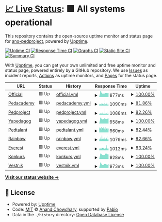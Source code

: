 # [📈 Live Status](https://ano-pedproject.github.io/repo): <!--live status--> **🟩 All systems operational**

This repository contains the open-source uptime monitor and status page for [ano-pedproject](https://ano-pedproject.github.io/repo), powered by [Upptime](https://github.com/upptime/upptime).

[![Uptime CI](https://github.com/ano-pedproject/repo/workflows/Uptime%20CI/badge.svg)](https://github.com/ano-pedproject/repo/actions?query=workflow%3A%22Uptime+CI%22)
[![Response Time CI](https://github.com/ano-pedproject/repo/workflows/Response%20Time%20CI/badge.svg)](https://github.com/ano-pedproject/repo/actions?query=workflow%3A%22Response+Time+CI%22)
[![Graphs CI](https://github.com/ano-pedproject/repo/workflows/Graphs%20CI/badge.svg)](https://github.com/ano-pedproject/repo/actions?query=workflow%3A%22Graphs+CI%22)
[![Static Site CI](https://github.com/ano-pedproject/repo/workflows/Static%20Site%20CI/badge.svg)](https://github.com/ano-pedproject/repo/actions?query=workflow%3A%22Static+Site+CI%22)
[![Summary CI](https://github.com/ano-pedproject/repo/workflows/Summary%20CI/badge.svg)](https://github.com/ano-pedproject/repo/actions?query=workflow%3A%22Summary+CI%22)

With [Upptime](https://upptime.js.org), you can get your own unlimited and free uptime monitor and status page, powered entirely by a GitHub repository. We use [Issues](https://github.com/ano-pedproject/repo/issues) as incident reports, [Actions](https://github.com/ano-pedproject/repo/actions) as uptime monitors, and [Pages](https://ano-pedproject.github.io/repo) for the status page.

<!--start: status pages-->
<!-- This summary is generated by Upptime (https://github.com/upptime/upptime) -->
<!-- Do not edit this manually, your changes will be overwritten -->
<!-- prettier-ignore -->
| URL | Status | History | Response Time | Uptime |
| --- | ------ | ------- | ------------- | ------ |
| <img alt="" src="https://icons.duckduckgo.com/ip3/pedproject.moscow.ico" height="13"> [Official](https://pedproject.moscow) | 🟩 Up | [official.yml](https://github.com/ano-pedproject/repo/commits/HEAD/history/official.yml) | <details><summary><img alt="Response time graph" src="./graphs/official/response-time-week.png" height="20"> 877ms</summary><br><a href="https://ano-pedproject.github.io/repo/history/official"><img alt="Response time 1195" src="https://img.shields.io/endpoint?url=https%3A%2F%2Fraw.githubusercontent.com%2Fano-pedproject%2Frepo%2FHEAD%2Fapi%2Fofficial%2Fresponse-time.json"></a><br><a href="https://ano-pedproject.github.io/repo/history/official"><img alt="24-hour response time 845" src="https://img.shields.io/endpoint?url=https%3A%2F%2Fraw.githubusercontent.com%2Fano-pedproject%2Frepo%2FHEAD%2Fapi%2Fofficial%2Fresponse-time-day.json"></a><br><a href="https://ano-pedproject.github.io/repo/history/official"><img alt="7-day response time 877" src="https://img.shields.io/endpoint?url=https%3A%2F%2Fraw.githubusercontent.com%2Fano-pedproject%2Frepo%2FHEAD%2Fapi%2Fofficial%2Fresponse-time-week.json"></a><br><a href="https://ano-pedproject.github.io/repo/history/official"><img alt="30-day response time 1086" src="https://img.shields.io/endpoint?url=https%3A%2F%2Fraw.githubusercontent.com%2Fano-pedproject%2Frepo%2FHEAD%2Fapi%2Fofficial%2Fresponse-time-month.json"></a><br><a href="https://ano-pedproject.github.io/repo/history/official"><img alt="1-year response time 1195" src="https://img.shields.io/endpoint?url=https%3A%2F%2Fraw.githubusercontent.com%2Fano-pedproject%2Frepo%2FHEAD%2Fapi%2Fofficial%2Fresponse-time-year.json"></a></details> | <details><summary><a href="https://ano-pedproject.github.io/repo/history/official">100.00%</a></summary><a href="https://ano-pedproject.github.io/repo/history/official"><img alt="All-time uptime 99.95%" src="https://img.shields.io/endpoint?url=https%3A%2F%2Fraw.githubusercontent.com%2Fano-pedproject%2Frepo%2FHEAD%2Fapi%2Fofficial%2Fuptime.json"></a><br><a href="https://ano-pedproject.github.io/repo/history/official"><img alt="24-hour uptime 100.00%" src="https://img.shields.io/endpoint?url=https%3A%2F%2Fraw.githubusercontent.com%2Fano-pedproject%2Frepo%2FHEAD%2Fapi%2Fofficial%2Fuptime-day.json"></a><br><a href="https://ano-pedproject.github.io/repo/history/official"><img alt="7-day uptime 100.00%" src="https://img.shields.io/endpoint?url=https%3A%2F%2Fraw.githubusercontent.com%2Fano-pedproject%2Frepo%2FHEAD%2Fapi%2Fofficial%2Fuptime-week.json"></a><br><a href="https://ano-pedproject.github.io/repo/history/official"><img alt="30-day uptime 99.86%" src="https://img.shields.io/endpoint?url=https%3A%2F%2Fraw.githubusercontent.com%2Fano-pedproject%2Frepo%2FHEAD%2Fapi%2Fofficial%2Fuptime-month.json"></a><br><a href="https://ano-pedproject.github.io/repo/history/official"><img alt="1-year uptime 99.95%" src="https://img.shields.io/endpoint?url=https%3A%2F%2Fraw.githubusercontent.com%2Fano-pedproject%2Frepo%2FHEAD%2Fapi%2Fofficial%2Fuptime-year.json"></a></details>
| <img alt="" src="https://icons.duckduckgo.com/ip3/xn--80aakcbevmvw9p.xn--p1ai.ico" height="13"> [Pedacademy](https://xn--80aakcbevmvw9p.xn--p1ai) | 🟩 Up | [pedacademy.yml](https://github.com/ano-pedproject/repo/commits/HEAD/history/pedacademy.yml) | <details><summary><img alt="Response time graph" src="./graphs/pedacademy/response-time-week.png" height="20"> 1090ms</summary><br><a href="https://ano-pedproject.github.io/repo/history/pedacademy"><img alt="Response time 1207" src="https://img.shields.io/endpoint?url=https%3A%2F%2Fraw.githubusercontent.com%2Fano-pedproject%2Frepo%2FHEAD%2Fapi%2Fpedacademy%2Fresponse-time.json"></a><br><a href="https://ano-pedproject.github.io/repo/history/pedacademy"><img alt="24-hour response time 862" src="https://img.shields.io/endpoint?url=https%3A%2F%2Fraw.githubusercontent.com%2Fano-pedproject%2Frepo%2FHEAD%2Fapi%2Fpedacademy%2Fresponse-time-day.json"></a><br><a href="https://ano-pedproject.github.io/repo/history/pedacademy"><img alt="7-day response time 1090" src="https://img.shields.io/endpoint?url=https%3A%2F%2Fraw.githubusercontent.com%2Fano-pedproject%2Frepo%2FHEAD%2Fapi%2Fpedacademy%2Fresponse-time-week.json"></a><br><a href="https://ano-pedproject.github.io/repo/history/pedacademy"><img alt="30-day response time 1157" src="https://img.shields.io/endpoint?url=https%3A%2F%2Fraw.githubusercontent.com%2Fano-pedproject%2Frepo%2FHEAD%2Fapi%2Fpedacademy%2Fresponse-time-month.json"></a><br><a href="https://ano-pedproject.github.io/repo/history/pedacademy"><img alt="1-year response time 1207" src="https://img.shields.io/endpoint?url=https%3A%2F%2Fraw.githubusercontent.com%2Fano-pedproject%2Frepo%2FHEAD%2Fapi%2Fpedacademy%2Fresponse-time-year.json"></a></details> | <details><summary><a href="https://ano-pedproject.github.io/repo/history/pedacademy">81.86%</a></summary><a href="https://ano-pedproject.github.io/repo/history/pedacademy"><img alt="All-time uptime 98.08%" src="https://img.shields.io/endpoint?url=https%3A%2F%2Fraw.githubusercontent.com%2Fano-pedproject%2Frepo%2FHEAD%2Fapi%2Fpedacademy%2Fuptime.json"></a><br><a href="https://ano-pedproject.github.io/repo/history/pedacademy"><img alt="24-hour uptime 84.69%" src="https://img.shields.io/endpoint?url=https%3A%2F%2Fraw.githubusercontent.com%2Fano-pedproject%2Frepo%2FHEAD%2Fapi%2Fpedacademy%2Fuptime-day.json"></a><br><a href="https://ano-pedproject.github.io/repo/history/pedacademy"><img alt="7-day uptime 81.86%" src="https://img.shields.io/endpoint?url=https%3A%2F%2Fraw.githubusercontent.com%2Fano-pedproject%2Frepo%2FHEAD%2Fapi%2Fpedacademy%2Fuptime-week.json"></a><br><a href="https://ano-pedproject.github.io/repo/history/pedacademy"><img alt="30-day uptime 92.43%" src="https://img.shields.io/endpoint?url=https%3A%2F%2Fraw.githubusercontent.com%2Fano-pedproject%2Frepo%2FHEAD%2Fapi%2Fpedacademy%2Fuptime-month.json"></a><br><a href="https://ano-pedproject.github.io/repo/history/pedacademy"><img alt="1-year uptime 98.08%" src="https://img.shields.io/endpoint?url=https%3A%2F%2Fraw.githubusercontent.com%2Fano-pedproject%2Frepo%2FHEAD%2Fapi%2Fpedacademy%2Fuptime-year.json"></a></details>
| <img alt="" src="https://icons.duckduckgo.com/ip3/xn--d1abbusdciv.xn--p1ai.ico" height="13"> [Pedproject](https://xn--d1abbusdciv.xn--p1ai) | 🟩 Up | [pedproject.yml](https://github.com/ano-pedproject/repo/commits/HEAD/history/pedproject.yml) | <details><summary><img alt="Response time graph" src="./graphs/pedproject/response-time-week.png" height="20"> 1088ms</summary><br><a href="https://ano-pedproject.github.io/repo/history/pedproject"><img alt="Response time 1224" src="https://img.shields.io/endpoint?url=https%3A%2F%2Fraw.githubusercontent.com%2Fano-pedproject%2Frepo%2FHEAD%2Fapi%2Fpedproject%2Fresponse-time.json"></a><br><a href="https://ano-pedproject.github.io/repo/history/pedproject"><img alt="24-hour response time 882" src="https://img.shields.io/endpoint?url=https%3A%2F%2Fraw.githubusercontent.com%2Fano-pedproject%2Frepo%2FHEAD%2Fapi%2Fpedproject%2Fresponse-time-day.json"></a><br><a href="https://ano-pedproject.github.io/repo/history/pedproject"><img alt="7-day response time 1088" src="https://img.shields.io/endpoint?url=https%3A%2F%2Fraw.githubusercontent.com%2Fano-pedproject%2Frepo%2FHEAD%2Fapi%2Fpedproject%2Fresponse-time-week.json"></a><br><a href="https://ano-pedproject.github.io/repo/history/pedproject"><img alt="30-day response time 1230" src="https://img.shields.io/endpoint?url=https%3A%2F%2Fraw.githubusercontent.com%2Fano-pedproject%2Frepo%2FHEAD%2Fapi%2Fpedproject%2Fresponse-time-month.json"></a><br><a href="https://ano-pedproject.github.io/repo/history/pedproject"><img alt="1-year response time 1224" src="https://img.shields.io/endpoint?url=https%3A%2F%2Fraw.githubusercontent.com%2Fano-pedproject%2Frepo%2FHEAD%2Fapi%2Fpedproject%2Fresponse-time-year.json"></a></details> | <details><summary><a href="https://ano-pedproject.github.io/repo/history/pedproject">82.26%</a></summary><a href="https://ano-pedproject.github.io/repo/history/pedproject"><img alt="All-time uptime 98.09%" src="https://img.shields.io/endpoint?url=https%3A%2F%2Fraw.githubusercontent.com%2Fano-pedproject%2Frepo%2FHEAD%2Fapi%2Fpedproject%2Fuptime.json"></a><br><a href="https://ano-pedproject.github.io/repo/history/pedproject"><img alt="24-hour uptime 85.61%" src="https://img.shields.io/endpoint?url=https%3A%2F%2Fraw.githubusercontent.com%2Fano-pedproject%2Frepo%2FHEAD%2Fapi%2Fpedproject%2Fuptime-day.json"></a><br><a href="https://ano-pedproject.github.io/repo/history/pedproject"><img alt="7-day uptime 82.26%" src="https://img.shields.io/endpoint?url=https%3A%2F%2Fraw.githubusercontent.com%2Fano-pedproject%2Frepo%2FHEAD%2Fapi%2Fpedproject%2Fuptime-week.json"></a><br><a href="https://ano-pedproject.github.io/repo/history/pedproject"><img alt="30-day uptime 92.46%" src="https://img.shields.io/endpoint?url=https%3A%2F%2Fraw.githubusercontent.com%2Fano-pedproject%2Frepo%2FHEAD%2Fapi%2Fpedproject%2Fuptime-month.json"></a><br><a href="https://ano-pedproject.github.io/repo/history/pedproject"><img alt="1-year uptime 98.09%" src="https://img.shields.io/endpoint?url=https%3A%2F%2Fraw.githubusercontent.com%2Fano-pedproject%2Frepo%2FHEAD%2Fapi%2Fpedproject%2Fuptime-year.json"></a></details>
| <img alt="" src="https://icons.duckduckgo.com/ip3/xn--80agabe1dc1k.xn--p1ai.ico" height="13"> [Yapedagog](https://xn--80agabe1dc1k.xn--p1ai) | 🟩 Up | [yapedagog.yml](https://github.com/ano-pedproject/repo/commits/HEAD/history/yapedagog.yml) | <details><summary><img alt="Response time graph" src="./graphs/yapedagog/response-time-week.png" height="20"> 958ms</summary><br><a href="https://ano-pedproject.github.io/repo/history/yapedagog"><img alt="Response time 1328" src="https://img.shields.io/endpoint?url=https%3A%2F%2Fraw.githubusercontent.com%2Fano-pedproject%2Frepo%2FHEAD%2Fapi%2Fyapedagog%2Fresponse-time.json"></a><br><a href="https://ano-pedproject.github.io/repo/history/yapedagog"><img alt="24-hour response time 996" src="https://img.shields.io/endpoint?url=https%3A%2F%2Fraw.githubusercontent.com%2Fano-pedproject%2Frepo%2FHEAD%2Fapi%2Fyapedagog%2Fresponse-time-day.json"></a><br><a href="https://ano-pedproject.github.io/repo/history/yapedagog"><img alt="7-day response time 958" src="https://img.shields.io/endpoint?url=https%3A%2F%2Fraw.githubusercontent.com%2Fano-pedproject%2Frepo%2FHEAD%2Fapi%2Fyapedagog%2Fresponse-time-week.json"></a><br><a href="https://ano-pedproject.github.io/repo/history/yapedagog"><img alt="30-day response time 1283" src="https://img.shields.io/endpoint?url=https%3A%2F%2Fraw.githubusercontent.com%2Fano-pedproject%2Frepo%2FHEAD%2Fapi%2Fyapedagog%2Fresponse-time-month.json"></a><br><a href="https://ano-pedproject.github.io/repo/history/yapedagog"><img alt="1-year response time 1328" src="https://img.shields.io/endpoint?url=https%3A%2F%2Fraw.githubusercontent.com%2Fano-pedproject%2Frepo%2FHEAD%2Fapi%2Fyapedagog%2Fresponse-time-year.json"></a></details> | <details><summary><a href="https://ano-pedproject.github.io/repo/history/yapedagog">100.00%</a></summary><a href="https://ano-pedproject.github.io/repo/history/yapedagog"><img alt="All-time uptime 99.97%" src="https://img.shields.io/endpoint?url=https%3A%2F%2Fraw.githubusercontent.com%2Fano-pedproject%2Frepo%2FHEAD%2Fapi%2Fyapedagog%2Fuptime.json"></a><br><a href="https://ano-pedproject.github.io/repo/history/yapedagog"><img alt="24-hour uptime 100.00%" src="https://img.shields.io/endpoint?url=https%3A%2F%2Fraw.githubusercontent.com%2Fano-pedproject%2Frepo%2FHEAD%2Fapi%2Fyapedagog%2Fuptime-day.json"></a><br><a href="https://ano-pedproject.github.io/repo/history/yapedagog"><img alt="7-day uptime 100.00%" src="https://img.shields.io/endpoint?url=https%3A%2F%2Fraw.githubusercontent.com%2Fano-pedproject%2Frepo%2FHEAD%2Fapi%2Fyapedagog%2Fuptime-week.json"></a><br><a href="https://ano-pedproject.github.io/repo/history/yapedagog"><img alt="30-day uptime 99.87%" src="https://img.shields.io/endpoint?url=https%3A%2F%2Fraw.githubusercontent.com%2Fano-pedproject%2Frepo%2FHEAD%2Fapi%2Fyapedagog%2Fuptime-month.json"></a><br><a href="https://ano-pedproject.github.io/repo/history/yapedagog"><img alt="1-year uptime 99.97%" src="https://img.shields.io/endpoint?url=https%3A%2F%2Fraw.githubusercontent.com%2Fano-pedproject%2Frepo%2FHEAD%2Fapi%2Fyapedagog%2Fuptime-year.json"></a></details>
| <img alt="" src="https://icons.duckduckgo.com/ip3/xn--80aakd6ani0ae.xn--p1ai.ico" height="13"> [Pedtalant](https://xn--80aakd6ani0ae.xn--p1ai) | 🟩 Up | [pedtalant.yml](https://github.com/ano-pedproject/repo/commits/HEAD/history/pedtalant.yml) | <details><summary><img alt="Response time graph" src="./graphs/pedtalant/response-time-week.png" height="20"> 960ms</summary><br><a href="https://ano-pedproject.github.io/repo/history/pedtalant"><img alt="Response time 1141" src="https://img.shields.io/endpoint?url=https%3A%2F%2Fraw.githubusercontent.com%2Fano-pedproject%2Frepo%2FHEAD%2Fapi%2Fpedtalant%2Fresponse-time.json"></a><br><a href="https://ano-pedproject.github.io/repo/history/pedtalant"><img alt="24-hour response time 883" src="https://img.shields.io/endpoint?url=https%3A%2F%2Fraw.githubusercontent.com%2Fano-pedproject%2Frepo%2FHEAD%2Fapi%2Fpedtalant%2Fresponse-time-day.json"></a><br><a href="https://ano-pedproject.github.io/repo/history/pedtalant"><img alt="7-day response time 960" src="https://img.shields.io/endpoint?url=https%3A%2F%2Fraw.githubusercontent.com%2Fano-pedproject%2Frepo%2FHEAD%2Fapi%2Fpedtalant%2Fresponse-time-week.json"></a><br><a href="https://ano-pedproject.github.io/repo/history/pedtalant"><img alt="30-day response time 1183" src="https://img.shields.io/endpoint?url=https%3A%2F%2Fraw.githubusercontent.com%2Fano-pedproject%2Frepo%2FHEAD%2Fapi%2Fpedtalant%2Fresponse-time-month.json"></a><br><a href="https://ano-pedproject.github.io/repo/history/pedtalant"><img alt="1-year response time 1141" src="https://img.shields.io/endpoint?url=https%3A%2F%2Fraw.githubusercontent.com%2Fano-pedproject%2Frepo%2FHEAD%2Fapi%2Fpedtalant%2Fresponse-time-year.json"></a></details> | <details><summary><a href="https://ano-pedproject.github.io/repo/history/pedtalant">82.44%</a></summary><a href="https://ano-pedproject.github.io/repo/history/pedtalant"><img alt="All-time uptime 98.08%" src="https://img.shields.io/endpoint?url=https%3A%2F%2Fraw.githubusercontent.com%2Fano-pedproject%2Frepo%2FHEAD%2Fapi%2Fpedtalant%2Fuptime.json"></a><br><a href="https://ano-pedproject.github.io/repo/history/pedtalant"><img alt="24-hour uptime 84.97%" src="https://img.shields.io/endpoint?url=https%3A%2F%2Fraw.githubusercontent.com%2Fano-pedproject%2Frepo%2FHEAD%2Fapi%2Fpedtalant%2Fuptime-day.json"></a><br><a href="https://ano-pedproject.github.io/repo/history/pedtalant"><img alt="7-day uptime 82.44%" src="https://img.shields.io/endpoint?url=https%3A%2F%2Fraw.githubusercontent.com%2Fano-pedproject%2Frepo%2FHEAD%2Fapi%2Fpedtalant%2Fuptime-week.json"></a><br><a href="https://ano-pedproject.github.io/repo/history/pedtalant"><img alt="30-day uptime 92.41%" src="https://img.shields.io/endpoint?url=https%3A%2F%2Fraw.githubusercontent.com%2Fano-pedproject%2Frepo%2FHEAD%2Fapi%2Fpedtalant%2Fuptime-month.json"></a><br><a href="https://ano-pedproject.github.io/repo/history/pedtalant"><img alt="1-year uptime 98.08%" src="https://img.shields.io/endpoint?url=https%3A%2F%2Fraw.githubusercontent.com%2Fano-pedproject%2Frepo%2FHEAD%2Fapi%2Fpedtalant%2Fuptime-year.json"></a></details>
| <img alt="" src="https://icons.duckduckgo.com/ip3/xn----7sbabamch1evalo5aeg.xn--p1ai.ico" height="13"> [Rainbow](https://xn----7sbabamch1evalo5aeg.xn--p1ai) | 🟩 Up | [rainbow.yml](https://github.com/ano-pedproject/repo/commits/HEAD/history/rainbow.yml) | <details><summary><img alt="Response time graph" src="./graphs/rainbow/response-time-week.png" height="20"> 1079ms</summary><br><a href="https://ano-pedproject.github.io/repo/history/rainbow"><img alt="Response time 1126" src="https://img.shields.io/endpoint?url=https%3A%2F%2Fraw.githubusercontent.com%2Fano-pedproject%2Frepo%2FHEAD%2Fapi%2Frainbow%2Fresponse-time.json"></a><br><a href="https://ano-pedproject.github.io/repo/history/rainbow"><img alt="24-hour response time 862" src="https://img.shields.io/endpoint?url=https%3A%2F%2Fraw.githubusercontent.com%2Fano-pedproject%2Frepo%2FHEAD%2Fapi%2Frainbow%2Fresponse-time-day.json"></a><br><a href="https://ano-pedproject.github.io/repo/history/rainbow"><img alt="7-day response time 1079" src="https://img.shields.io/endpoint?url=https%3A%2F%2Fraw.githubusercontent.com%2Fano-pedproject%2Frepo%2FHEAD%2Fapi%2Frainbow%2Fresponse-time-week.json"></a><br><a href="https://ano-pedproject.github.io/repo/history/rainbow"><img alt="30-day response time 1116" src="https://img.shields.io/endpoint?url=https%3A%2F%2Fraw.githubusercontent.com%2Fano-pedproject%2Frepo%2FHEAD%2Fapi%2Frainbow%2Fresponse-time-month.json"></a><br><a href="https://ano-pedproject.github.io/repo/history/rainbow"><img alt="1-year response time 1126" src="https://img.shields.io/endpoint?url=https%3A%2F%2Fraw.githubusercontent.com%2Fano-pedproject%2Frepo%2FHEAD%2Fapi%2Frainbow%2Fresponse-time-year.json"></a></details> | <details><summary><a href="https://ano-pedproject.github.io/repo/history/rainbow">82.66%</a></summary><a href="https://ano-pedproject.github.io/repo/history/rainbow"><img alt="All-time uptime 98.08%" src="https://img.shields.io/endpoint?url=https%3A%2F%2Fraw.githubusercontent.com%2Fano-pedproject%2Frepo%2FHEAD%2Fapi%2Frainbow%2Fuptime.json"></a><br><a href="https://ano-pedproject.github.io/repo/history/rainbow"><img alt="24-hour uptime 85.78%" src="https://img.shields.io/endpoint?url=https%3A%2F%2Fraw.githubusercontent.com%2Fano-pedproject%2Frepo%2FHEAD%2Fapi%2Frainbow%2Fuptime-day.json"></a><br><a href="https://ano-pedproject.github.io/repo/history/rainbow"><img alt="7-day uptime 82.66%" src="https://img.shields.io/endpoint?url=https%3A%2F%2Fraw.githubusercontent.com%2Fano-pedproject%2Frepo%2FHEAD%2Fapi%2Frainbow%2Fuptime-week.json"></a><br><a href="https://ano-pedproject.github.io/repo/history/rainbow"><img alt="30-day uptime 92.43%" src="https://img.shields.io/endpoint?url=https%3A%2F%2Fraw.githubusercontent.com%2Fano-pedproject%2Frepo%2FHEAD%2Fapi%2Frainbow%2Fuptime-month.json"></a><br><a href="https://ano-pedproject.github.io/repo/history/rainbow"><img alt="1-year uptime 98.08%" src="https://img.shields.io/endpoint?url=https%3A%2F%2Fraw.githubusercontent.com%2Fano-pedproject%2Frepo%2FHEAD%2Fapi%2Frainbow%2Fuptime-year.json"></a></details>
| <img alt="" src="https://icons.duckduckgo.com/ip3/everest-edu.ru.ico" height="13"> [Everest](https://everest-edu.ru) | 🟩 Up | [everest.yml](https://github.com/ano-pedproject/repo/commits/HEAD/history/everest.yml) | <details><summary><img alt="Response time graph" src="./graphs/everest/response-time-week.png" height="20"> 1012ms</summary><br><a href="https://ano-pedproject.github.io/repo/history/everest"><img alt="Response time 1034" src="https://img.shields.io/endpoint?url=https%3A%2F%2Fraw.githubusercontent.com%2Fano-pedproject%2Frepo%2FHEAD%2Fapi%2Feverest%2Fresponse-time.json"></a><br><a href="https://ano-pedproject.github.io/repo/history/everest"><img alt="24-hour response time 856" src="https://img.shields.io/endpoint?url=https%3A%2F%2Fraw.githubusercontent.com%2Fano-pedproject%2Frepo%2FHEAD%2Fapi%2Feverest%2Fresponse-time-day.json"></a><br><a href="https://ano-pedproject.github.io/repo/history/everest"><img alt="7-day response time 1012" src="https://img.shields.io/endpoint?url=https%3A%2F%2Fraw.githubusercontent.com%2Fano-pedproject%2Frepo%2FHEAD%2Fapi%2Feverest%2Fresponse-time-week.json"></a><br><a href="https://ano-pedproject.github.io/repo/history/everest"><img alt="30-day response time 1064" src="https://img.shields.io/endpoint?url=https%3A%2F%2Fraw.githubusercontent.com%2Fano-pedproject%2Frepo%2FHEAD%2Fapi%2Feverest%2Fresponse-time-month.json"></a><br><a href="https://ano-pedproject.github.io/repo/history/everest"><img alt="1-year response time 1034" src="https://img.shields.io/endpoint?url=https%3A%2F%2Fraw.githubusercontent.com%2Fano-pedproject%2Frepo%2FHEAD%2Fapi%2Feverest%2Fresponse-time-year.json"></a></details> | <details><summary><a href="https://ano-pedproject.github.io/repo/history/everest">83.24%</a></summary><a href="https://ano-pedproject.github.io/repo/history/everest"><img alt="All-time uptime 98.08%" src="https://img.shields.io/endpoint?url=https%3A%2F%2Fraw.githubusercontent.com%2Fano-pedproject%2Frepo%2FHEAD%2Fapi%2Feverest%2Fuptime.json"></a><br><a href="https://ano-pedproject.github.io/repo/history/everest"><img alt="24-hour uptime 86.95%" src="https://img.shields.io/endpoint?url=https%3A%2F%2Fraw.githubusercontent.com%2Fano-pedproject%2Frepo%2FHEAD%2Fapi%2Feverest%2Fuptime-day.json"></a><br><a href="https://ano-pedproject.github.io/repo/history/everest"><img alt="7-day uptime 83.24%" src="https://img.shields.io/endpoint?url=https%3A%2F%2Fraw.githubusercontent.com%2Fano-pedproject%2Frepo%2FHEAD%2Fapi%2Feverest%2Fuptime-week.json"></a><br><a href="https://ano-pedproject.github.io/repo/history/everest"><img alt="30-day uptime 92.43%" src="https://img.shields.io/endpoint?url=https%3A%2F%2Fraw.githubusercontent.com%2Fano-pedproject%2Frepo%2FHEAD%2Fapi%2Feverest%2Fuptime-month.json"></a><br><a href="https://ano-pedproject.github.io/repo/history/everest"><img alt="1-year uptime 98.08%" src="https://img.shields.io/endpoint?url=https%3A%2F%2Fraw.githubusercontent.com%2Fano-pedproject%2Frepo%2FHEAD%2Fapi%2Feverest%2Fuptime-year.json"></a></details>
| <img alt="" src="https://icons.duckduckgo.com/ip3/konkurs.pedproject.moscow.ico" height="13"> [Konkurs](https://konkurs.pedproject.moscow) | 🟩 Up | [konkurs.yml](https://github.com/ano-pedproject/repo/commits/HEAD/history/konkurs.yml) | <details><summary><img alt="Response time graph" src="./graphs/konkurs/response-time-week.png" height="20"> 928ms</summary><br><a href="https://ano-pedproject.github.io/repo/history/konkurs"><img alt="Response time 1195" src="https://img.shields.io/endpoint?url=https%3A%2F%2Fraw.githubusercontent.com%2Fano-pedproject%2Frepo%2FHEAD%2Fapi%2Fkonkurs%2Fresponse-time.json"></a><br><a href="https://ano-pedproject.github.io/repo/history/konkurs"><img alt="24-hour response time 911" src="https://img.shields.io/endpoint?url=https%3A%2F%2Fraw.githubusercontent.com%2Fano-pedproject%2Frepo%2FHEAD%2Fapi%2Fkonkurs%2Fresponse-time-day.json"></a><br><a href="https://ano-pedproject.github.io/repo/history/konkurs"><img alt="7-day response time 928" src="https://img.shields.io/endpoint?url=https%3A%2F%2Fraw.githubusercontent.com%2Fano-pedproject%2Frepo%2FHEAD%2Fapi%2Fkonkurs%2Fresponse-time-week.json"></a><br><a href="https://ano-pedproject.github.io/repo/history/konkurs"><img alt="30-day response time 1146" src="https://img.shields.io/endpoint?url=https%3A%2F%2Fraw.githubusercontent.com%2Fano-pedproject%2Frepo%2FHEAD%2Fapi%2Fkonkurs%2Fresponse-time-month.json"></a><br><a href="https://ano-pedproject.github.io/repo/history/konkurs"><img alt="1-year response time 1195" src="https://img.shields.io/endpoint?url=https%3A%2F%2Fraw.githubusercontent.com%2Fano-pedproject%2Frepo%2FHEAD%2Fapi%2Fkonkurs%2Fresponse-time-year.json"></a></details> | <details><summary><a href="https://ano-pedproject.github.io/repo/history/konkurs">100.00%</a></summary><a href="https://ano-pedproject.github.io/repo/history/konkurs"><img alt="All-time uptime 99.97%" src="https://img.shields.io/endpoint?url=https%3A%2F%2Fraw.githubusercontent.com%2Fano-pedproject%2Frepo%2FHEAD%2Fapi%2Fkonkurs%2Fuptime.json"></a><br><a href="https://ano-pedproject.github.io/repo/history/konkurs"><img alt="24-hour uptime 100.00%" src="https://img.shields.io/endpoint?url=https%3A%2F%2Fraw.githubusercontent.com%2Fano-pedproject%2Frepo%2FHEAD%2Fapi%2Fkonkurs%2Fuptime-day.json"></a><br><a href="https://ano-pedproject.github.io/repo/history/konkurs"><img alt="7-day uptime 100.00%" src="https://img.shields.io/endpoint?url=https%3A%2F%2Fraw.githubusercontent.com%2Fano-pedproject%2Frepo%2FHEAD%2Fapi%2Fkonkurs%2Fuptime-week.json"></a><br><a href="https://ano-pedproject.github.io/repo/history/konkurs"><img alt="30-day uptime 99.87%" src="https://img.shields.io/endpoint?url=https%3A%2F%2Fraw.githubusercontent.com%2Fano-pedproject%2Frepo%2FHEAD%2Fapi%2Fkonkurs%2Fuptime-month.json"></a><br><a href="https://ano-pedproject.github.io/repo/history/konkurs"><img alt="1-year uptime 99.97%" src="https://img.shields.io/endpoint?url=https%3A%2F%2Fraw.githubusercontent.com%2Fano-pedproject%2Frepo%2FHEAD%2Fapi%2Fkonkurs%2Fuptime-year.json"></a></details>
| <img alt="" src="https://icons.duckduckgo.com/ip3/vestnik.pedproject.moscow.ico" height="13"> [Vestnik](https://vestnik.pedproject.moscow) | 🟩 Up | [vestnik.yml](https://github.com/ano-pedproject/repo/commits/HEAD/history/vestnik.yml) | <details><summary><img alt="Response time graph" src="./graphs/vestnik/response-time-week.png" height="20"> 973ms</summary><br><a href="https://ano-pedproject.github.io/repo/history/vestnik"><img alt="Response time 1196" src="https://img.shields.io/endpoint?url=https%3A%2F%2Fraw.githubusercontent.com%2Fano-pedproject%2Frepo%2FHEAD%2Fapi%2Fvestnik%2Fresponse-time.json"></a><br><a href="https://ano-pedproject.github.io/repo/history/vestnik"><img alt="24-hour response time 1005" src="https://img.shields.io/endpoint?url=https%3A%2F%2Fraw.githubusercontent.com%2Fano-pedproject%2Frepo%2FHEAD%2Fapi%2Fvestnik%2Fresponse-time-day.json"></a><br><a href="https://ano-pedproject.github.io/repo/history/vestnik"><img alt="7-day response time 973" src="https://img.shields.io/endpoint?url=https%3A%2F%2Fraw.githubusercontent.com%2Fano-pedproject%2Frepo%2FHEAD%2Fapi%2Fvestnik%2Fresponse-time-week.json"></a><br><a href="https://ano-pedproject.github.io/repo/history/vestnik"><img alt="30-day response time 1147" src="https://img.shields.io/endpoint?url=https%3A%2F%2Fraw.githubusercontent.com%2Fano-pedproject%2Frepo%2FHEAD%2Fapi%2Fvestnik%2Fresponse-time-month.json"></a><br><a href="https://ano-pedproject.github.io/repo/history/vestnik"><img alt="1-year response time 1196" src="https://img.shields.io/endpoint?url=https%3A%2F%2Fraw.githubusercontent.com%2Fano-pedproject%2Frepo%2FHEAD%2Fapi%2Fvestnik%2Fresponse-time-year.json"></a></details> | <details><summary><a href="https://ano-pedproject.github.io/repo/history/vestnik">100.00%</a></summary><a href="https://ano-pedproject.github.io/repo/history/vestnik"><img alt="All-time uptime 99.97%" src="https://img.shields.io/endpoint?url=https%3A%2F%2Fraw.githubusercontent.com%2Fano-pedproject%2Frepo%2FHEAD%2Fapi%2Fvestnik%2Fuptime.json"></a><br><a href="https://ano-pedproject.github.io/repo/history/vestnik"><img alt="24-hour uptime 100.00%" src="https://img.shields.io/endpoint?url=https%3A%2F%2Fraw.githubusercontent.com%2Fano-pedproject%2Frepo%2FHEAD%2Fapi%2Fvestnik%2Fuptime-day.json"></a><br><a href="https://ano-pedproject.github.io/repo/history/vestnik"><img alt="7-day uptime 100.00%" src="https://img.shields.io/endpoint?url=https%3A%2F%2Fraw.githubusercontent.com%2Fano-pedproject%2Frepo%2FHEAD%2Fapi%2Fvestnik%2Fuptime-week.json"></a><br><a href="https://ano-pedproject.github.io/repo/history/vestnik"><img alt="30-day uptime 99.87%" src="https://img.shields.io/endpoint?url=https%3A%2F%2Fraw.githubusercontent.com%2Fano-pedproject%2Frepo%2FHEAD%2Fapi%2Fvestnik%2Fuptime-month.json"></a><br><a href="https://ano-pedproject.github.io/repo/history/vestnik"><img alt="1-year uptime 99.97%" src="https://img.shields.io/endpoint?url=https%3A%2F%2Fraw.githubusercontent.com%2Fano-pedproject%2Frepo%2FHEAD%2Fapi%2Fvestnik%2Fuptime-year.json"></a></details>

<!--end: status pages-->

[**Visit our status website →**](https://ano-pedproject.github.io/repo)

## 📄 License

- Powered by: [Upptime](https://github.com/upptime/upptime)
- Code: [MIT](./LICENSE) © [Anand Chowdhary](https://anandchowdhary.com), supported by [Pabio](https://pabio.com)
- Data in the `./history` directory: [Open Database License](https://opendatacommons.org/licenses/odbl/1-0/)
